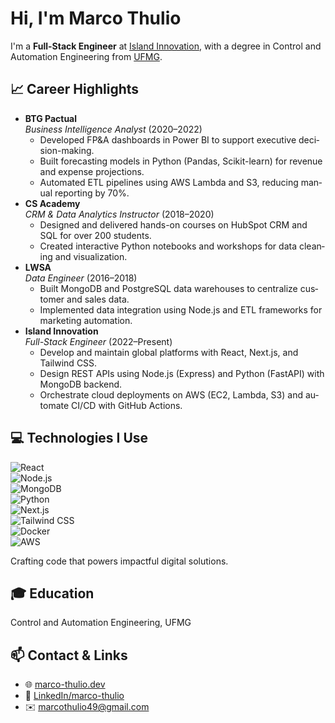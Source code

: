 <!-- README.md -->

<!-- HTML profile snippet inside Markdown -->
<div lang="en">
  <h1>Hi, I'm Marco Thulio</h1>
  <p>
    I'm a <strong>Full-Stack Engineer</strong> at <a href="https://islandinnovation.co" target="_blank">Island Innovation</a>,
    with a degree in Control and Automation Engineering from <a href="https://www.ufmg.br" target="_blank">UFMG</a>.
  </p>
  
  <h2>📈 Career Highlights</h2>
  <ul>
    <li>
      <strong>BTG Pactual</strong><br/>
      <em>Business Intelligence Analyst</em> (2020–2022)<br/>
      <ul>
        <li>Developed FP&A dashboards in Power BI to support executive decision-making.</li>
        <li>Built forecasting models in Python (Pandas, Scikit-learn) for revenue and expense projections.</li>
        <li>Automated ETL pipelines using AWS Lambda and S3, reducing manual reporting by 70%.</li>
      </ul>
    </li>
    <li>
      <strong>CS Academy</strong><br/>
      <em>CRM & Data Analytics Instructor</em> (2018–2020)<br/>
      <ul>
        <li>Designed and delivered hands-on courses on HubSpot CRM and SQL for over 200 students.</li>
        <li>Created interactive Python notebooks and workshops for data cleaning and visualization.</li>
      </ul>
    </li>
    <li>
      <strong>LWSA</strong><br/>
      <em>Data Engineer</em> (2016–2018)<br/>
      <ul>
        <li>Built MongoDB and PostgreSQL data warehouses to centralize customer and sales data.</li>
        <li>Implemented data integration using Node.js and ETL frameworks for marketing automation.</li>
      </ul>
    </li>
    <li>
      <strong>Island Innovation</strong><br/>
      <em>Full-Stack Engineer</em> (2022–Present)<br/>
      <ul>
        <li>Develop and maintain global platforms with React, Next.js, and Tailwind CSS.</li>
        <li>Design REST APIs using Node.js (Express) and Python (FastAPI) with MongoDB backend.</li>
        <li>Orchestrate cloud deployments on AWS (EC2, Lambda, S3) and automate CI/CD with GitHub Actions.</li>
      </ul>
    </li>
  </ul>

  <h2>💻 Technologies I Use</h2>
  <div id="tech-skills">
    <div class="tech-icon">
      <img src="https://img.shields.io/badge/React-20232A?style=for-the-badge&logo=react&logoColor=61DAFB" alt="React" />
    </div>
    <div class="tech-icon">
      <img src="https://img.shields.io/badge/Node.js-339933?style=for-the-badge&logo=node.js&logoColor=white" alt="Node.js" />
    </div>
    <div class="tech-icon">
      <img src="https://img.shields.io/badge/MongoDB-47A248?style=for-the-badge&logo=mongodb&logoColor=white" alt="MongoDB" />
    </div>
    <div class="tech-icon">
      <img src="https://img.shields.io/badge/Python-3776AB?style=for-the-badge&logo=python&logoColor=white" alt="Python" />
    </div>
    <div class="tech-icon">
      <img src="https://img.shields.io/badge/Next.js-000000?style=for-the-badge&logo=next.js&logoColor=white" alt="Next.js" />
    </div>
    <div class="tech-icon">
      <img src="https://img.shields.io/badge/Tailwind_CSS-06B6D4?style=for-the-badge&logo=tailwind-css&logoColor=white" alt="Tailwind CSS" />
    </div>
    <div class="tech-icon">
      <img src="https://img.shields.io/badge/Docker-2496ED?style=for-the-badge&logo=docker&logoColor=white" alt="Docker" />
    </div>
    <div class="tech-icon">
      <img src="https://img.shields.io/badge/AWS-232F3E?style=for-the-badge&logo=amazon-aws&logoColor=white" alt="AWS" />
    </div>
  </div>

  <p id="dynamic">Crafting code that powers impactful digital solutions.</p>

  <h2>🎓 Education</h2>
  <p>Control and Automation Engineering, UFMG</p>

  <h2>📫 Contact & Links</h2>
  <ul>
    <li>🌐 <a href="https://www.marco-thulio.dev">marco-thulio.dev</a></li>
    <li>🔗 <a href="https://www.linkedin.com/in/marco-thulio">LinkedIn/marco-thulio</a></li>
    <li>✉️ <a href="mailto:marcothulio49@gmail.com">marcothulio49@gmail.com</a></li>
  </ul>

  <!-- Optional script for dynamic badge shuffle -->
  <script>
    const shuffleIcons = () => {
      const container = document.getElementById('tech-skills');
      for (let i = container.children.length; i >= 0; i--) {
        container.appendChild(container.children[Math.random() * i | 0]);
      }
    };
    setInterval(shuffleIcons, 5000);
  </script>
</div>
